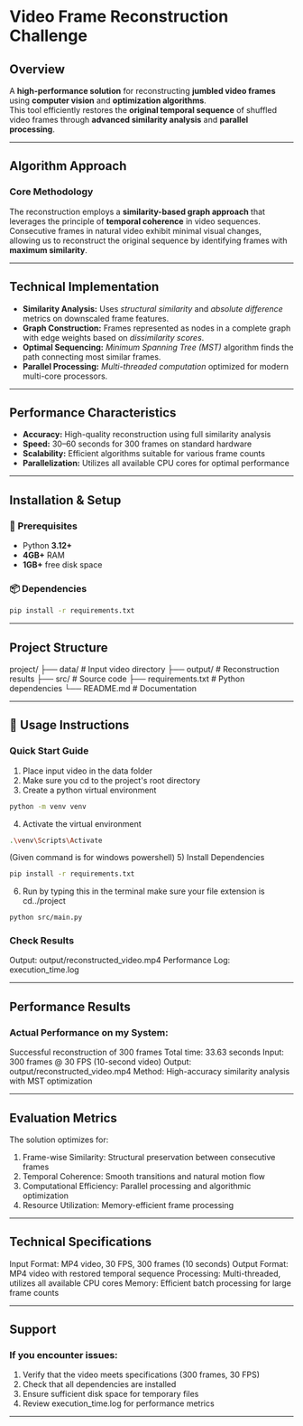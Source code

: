 # Video Frame Reconstruction Challenge

##  Overview
A **high-performance solution** for reconstructing **jumbled video frames** using **computer vision** and **optimization algorithms**.  
This tool efficiently restores the **original temporal sequence** of shuffled video frames through **advanced similarity analysis** and **parallel processing**.

---

## Algorithm Approach

### Core Methodology
The reconstruction employs a **similarity-based graph approach** that leverages the principle of **temporal coherence** in video sequences.  
Consecutive frames in natural video exhibit minimal visual changes, allowing us to reconstruct the original sequence by identifying frames with **maximum similarity**.

---

## Technical Implementation

- **Similarity Analysis:** Uses *structural similarity* and *absolute difference* metrics on downscaled frame features.  
- **Graph Construction:** Frames represented as nodes in a complete graph with edge weights based on *dissimilarity scores*.  
- **Optimal Sequencing:** *Minimum Spanning Tree (MST)* algorithm finds the path connecting most similar frames.  
- **Parallel Processing:** *Multi-threaded computation* optimized for modern multi-core processors.

---

## Performance Characteristics

- **Accuracy:** High-quality reconstruction using full similarity analysis  
- **Speed:** 30–60 seconds for 300 frames on standard hardware  
- **Scalability:** Efficient algorithms suitable for various frame counts  
- **Parallelization:** Utilizes all available CPU cores for optimal performance  

---

## Installation & Setup

### 🧾 Prerequisites
- Python **3.12+**  
- **4GB+** RAM  
- **1GB+** free disk space  

### 📦 Dependencies
```bash
pip install -r requirements.txt
```

---

## Project Structure
project/
├── data/               # Input video directory
├── output/             # Reconstruction results
├── src/                # Source code
├── requirements.txt    # Python dependencies
└── README.md           # Documentation

---

## 🧪 Usage Instructions

###  Quick Start Guide

1) Place input video in the data folder
2) Make sure you cd to the project's root directory
3) Create a python virtual environment
  ```bash
python -m venv venv
```
4) Activate the virtual environment
  ```bash
.\venv\Scripts\Activate
```
(Given command is for windows powershell)
5) Install Dependencies
```bash
pip install -r requirements.txt
```
6) Run by typing this in the terminal make sure your file extension is cd../project
```bash
python src/main.py
```

### Check Results
Output: output/reconstructed_video.mp4
Performance Log: execution_time.log

---

## Performance Results

### Actual Performance on my System:
  Successful reconstruction of 300 frames
  Total time: 33.63 seconds
  Input: 300 frames @ 30 FPS (10-second video)
  Output: output/reconstructed_video.mp4
  Method: High-accuracy similarity analysis with MST optimization

---

## Evaluation Metrics

The solution optimizes for:
1) Frame-wise Similarity: Structural preservation between consecutive frames
2) Temporal Coherence: Smooth transitions and natural motion flow
3) Computational Efficiency: Parallel processing and algorithmic optimization
4) Resource Utilization: Memory-efficient frame processing

---

## Technical Specifications
Input Format: MP4 video, 30 FPS, 300 frames (10 seconds)
Output Format: MP4 video with restored temporal sequence
Processing: Multi-threaded, utilizes all available CPU cores
Memory: Efficient batch processing for large frame counts

---

## Support

### If you encounter issues:

1) Verify that the video meets specifications (300 frames, 30 FPS)
2) Check that all dependencies are installed
3) Ensure sufficient disk space for temporary files
4) Review execution_time.log for performance metrics

---
